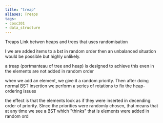 ```yaml
---
title: "treap"
aliases: Treaps
tags: 
- cosc201
- data_structure
---
```


Treaps
Link betwen heaps and trees that uses randomisation

I we are added items to a bst in random order then an unbalanced situation would be possible but highly unlikely. 

a treap (portmanteau of tree and heap) is designed to achieve this even in the elements are not added in random order

when we add an element, we give it a random priority. Then after doing normal BST insertion we perform a series of rotations to fix the heap-ordering issues

the effect is that the elements look as if they were inserted in decending order of priority. SInce the priorities were randomly chosen, that means that at any time we see a BST which  "thinks" that is elements were added in random ord
